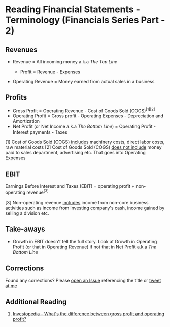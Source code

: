 # Reading Financial Statements - Terminology (Financials Series Part - 2)

## Revenues

- Revenue = All incoming money a.k.a <i>The Top Line</i>
  - Profit = Revenue - Expenses

- Operating Revenue = Money earned from actual sales in a business

## Profits

- Gross Profit = Operating Revenue - Cost of Goods Sold (COGS)<sup>[1][2]</sup>
- Operating Profit = Gross profit - Operating Expenses - Depreciation and Amortization
- Net Profit (or Net Income a.k.a <i>The Bottom Line</i>) = Operating Profit - Interest payments - Taxes

[1] Cost of Goods Sold (COGS) <u>includes</u> machinery costs, direct labor costs, raw material costs
[2] Cost of Goods Sold (COGS) <u>does not include</u> money paid to sales department, advertising etc. That goes into Operating Expenses

## EBIT

Earnings Before Interest and Taxes (EBIT) = operating profit + non-operating revenue<sup>[3]</sup>

[3] Non-operating revenue <u>includes</u> income from non-core business activities such as income from investing company's cash, income gained by selling a division etc.

## Take-aways

- Growth in EBIT doesn't tell the full story. Look at Growth in Operating Profit (or that in Operating Revenue) if not that in Net Profit a.k.a <i>The Bottom Line</i>

## Corrections

Found any corrections? Please [open an Issue](https://github.com/fossterer/fossterer.github.io/issues) referencing the title or [tweet at me](https://twitter.com/SVRSN_Shashank)

## Additional Reading

1. [Investopedia - What's the difference between gross profit and operating profit?](https://www.investopedia.com/ask/answers/031015/what-difference-between-gross-profit-operating-profit-and-net-income.asp)
